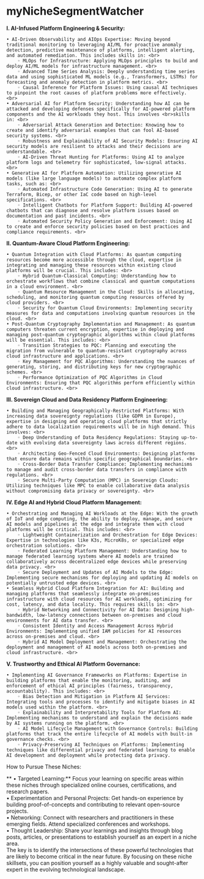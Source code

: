 # myNicheSegmentWatcher


**I. AI-Infused Platform Engineering & Security:**<br>


    • AI-Driven Observability and AIOps Expertise: Moving beyond traditional monitoring to leveraging AI/ML for proactive anomaly detection, predictive maintenance of platforms, intelligent alerting, and automated remediation. This includes skills in: <br>
        ◦ MLOps for Infrastructure: Applying MLOps principles to build and deploy AI/ML models for infrastructure management. <br>
        ◦ Advanced Time Series Analysis: Deeply understanding time series data and using sophisticated ML models (e.g., Transformers, LSTMs) for forecasting and anomaly detection in platform metrics. <br>
        ◦ Causal Inference for Platform Issues: Using causal AI techniques to pinpoint the root causes of platform problems more effectively. <br>
    • Adversarial AI for Platform Security: Understanding how AI can be attacked and developing defenses specifically for AI-powered platform components and the AI workloads they host. This involves <br>skills in: <br>
        ◦ Adversarial Attack Generation and Detection: Knowing how to create and identify adversarial examples that can fool AI-based security systems. <br>
        ◦ Robustness and Explainability of AI Security Models: Ensuring AI security models are resilient to attacks and their decisions are understandable. <br>
        ◦ AI-Driven Threat Hunting for Platforms: Using AI to analyze platform logs and telemetry for sophisticated, low-signal attacks. <br>
    • Generative AI for Platform Automation: Utilizing generative AI models (like large language models) to automate complex platform tasks, such as: <br>
        ◦ Automated Infrastructure Code Generation: Using AI to generate Terraform, Bicep, or other IaC code based on high-level specifications. <br>
        ◦ Intelligent Chatbots for Platform Support: Building AI-powered chatbots that can diagnose and resolve platform issues based on documentation and past incidents. <br>
        ◦ Automated Security Policy Generation and Enforcement: Using AI to create and enforce security policies based on best practices and compliance requirements. <br>

**II. Quantum-Aware Cloud Platform Engineering:**<br>

    • Quantum Integration with Cloud Platforms: As quantum computing resources become more accessible through the cloud, expertise in integrating and managing these resources within existing cloud platforms will be crucial. This includes: <br>
        ◦ Hybrid Quantum-Classical Computing: Understanding how to orchestrate workflows that combine classical and quantum computations in a cloud environment. <br>
        ◦ Quantum Resource Management in the Cloud: Skills in allocating, scheduling, and monitoring quantum computing resources offered by cloud providers. <br>
        ◦ Security for Quantum Cloud Environments: Implementing security measures for data and computations involving quantum resources in the cloud. <br>
    • Post-Quantum Cryptography Implementation and Management: As quantum computers threaten current encryption, expertise in deploying and managing post-quantum cryptographic algorithms within cloud platforms will be essential. This includes: <br>
        ◦ Transition Strategies to PQC: Planning and executing the migration from vulnerable to quantum-resistant cryptography across cloud infrastructure and applications. <br>
        ◦ Key Management for PQC Algorithms: Understanding the nuances of generating, storing, and distributing keys for new cryptographic schemes. <br>
        ◦ Performance Optimization of PQC Algorithms in Cloud Environments: Ensuring that PQC algorithms perform efficiently within cloud infrastructure. <br>

**III. Sovereign Cloud and Data Residency Platform Engineering:**<br>

    • Building and Managing Geographically-Restricted Platforms: With increasing data sovereignty regulations (like GDPR in Europe), expertise in designing and operating cloud platforms that strictly adhere to data localization requirements will be in high demand. This involves: <br>
        ◦ Deep Understanding of Data Residency Regulations: Staying up-to-date with evolving data sovereignty laws across different regions. <br>
        ◦ Architecting Geo-Fenced Cloud Environments: Designing platforms that ensure data remains within specific geographical boundaries. <br>
        ◦ Cross-Border Data Transfer Compliance: Implementing mechanisms to manage and audit cross-border data transfers in compliance with regulations. <br>
        ◦ Secure Multi-Party Computation (MPC) in Sovereign Clouds: Utilizing techniques like MPC to enable collaborative data analysis without compromising data privacy or sovereignty. <br>

**IV. Edge AI and Hybrid Cloud Platform Management:**<br>

    • Orchestrating and Managing AI Workloads at the Edge: With the growth of IoT and edge computing, the ability to deploy, manage, and secure AI models and pipelines at the edge and integrate them with cloud platforms will be critical. This includes: <br>
        ◦ Lightweight Containerization and Orchestration for Edge Devices: Expertise in technologies like K3s, MicroK8s, or specialized edge orchestration solutions. <br>
        ◦ Federated Learning Platform Management: Understanding how to manage federated learning systems where AI models are trained collaboratively across decentralized edge devices while preserving data privacy. <br>
        ◦ Secure Deployment and Updates of AI Models to the Edge: Implementing secure mechanisms for deploying and updating AI models on potentially untrusted edge devices. <br>
    • Seamless Hybrid Cloud Platform Integration for AI: Building and managing platforms that seamlessly integrate on-premises infrastructure with cloud resources for AI workloads, optimizing for cost, latency, and data locality. This requires skills in: <br>
        ◦ Hybrid Networking and Connectivity for AI Data: Designing high-bandwidth, low-latency connections between on-premises and cloud environments for AI data transfer. <br>
        ◦ Consistent Identity and Access Management Across Hybrid Environments: Implementing unified IAM policies for AI resources across on-premises and cloud. <br>
        ◦ Hybrid AI Model Deployment and Management: Orchestrating the deployment and management of AI models across both on-premises and cloud infrastructure. <br>

**V. Trustworthy and Ethical AI Platform Governance:**<br>

    • Implementing AI Governance Frameworks on Platforms: Expertise in building platforms that enable the monitoring, auditing, and enforcement of ethical AI principles (fairness, transparency, accountability). This includes: <br>
        ◦ Bias Detection and Mitigation in Platform AI Services: Integrating tools and processes to identify and mitigate biases in AI models used within the platform. <br>
        ◦ Explainability and Interpretability Tools for Platform AI: Implementing mechanisms to understand and explain the decisions made by AI systems running on the platform. <br>
        ◦ AI Model Lifecycle Management with Governance Controls: Building platforms that track the entire lifecycle of AI models with built-in governance checks. <br>
        ◦ Privacy-Preserving AI Techniques on Platforms: Implementing techniques like differential privacy and federated learning to enable AI development and deployment while protecting data privacy. 
How to Pursue These Niches:<br>

   ** • Targeted Learning:** Focus your learning on specific areas within these niches through specialized online courses, certifications, and research papers. <br>
    • Experimentation and Personal Projects: Get hands-on experience by building proof-of-concepts and contributing to relevant open-source projects. <br>
    • Networking: Connect with researchers and practitioners in these emerging fields. Attend specialized conferences and workshops. <br>
    • Thought Leadership: Share your learnings and insights through blog posts, articles, or presentations to establish yourself as an expert in a niche area. <br>
The key is to identify the intersections of these powerful technologies that are likely to become critical in the near future. By focusing on these niche skillsets, you can position yourself as a highly valuable and sought-after expert in the evolving technological landscape.<br>



<br>



